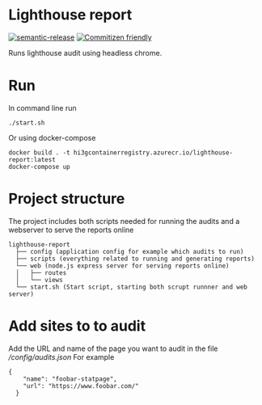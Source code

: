 # Lighthouse report

[![semantic-release](https://img.shields.io/badge/%20%20%F0%9F%93%A6%F0%9F%9A%80-semantic--release-e10079.svg)](https://github.com/semantic-release/semantic-release)
[![Commitizen friendly](https://img.shields.io/badge/commitizen-friendly-brightgreen.svg)](http://commitizen.github.io/cz-cli/)

Runs lighthouse audit using headless chrome.

# Run

In command line run

```
./start.sh
```

Or using docker-compose

```
docker build . -t hi3gcontainerregistry.azurecr.io/lighthouse-report:latest
docker-compose up
```

# Project structure

The project includes both scripts needed for running the audits and a webserver to serve the reports online

```
lighthouse-report
  ├── config (application config for example which audits to run)
  ├── scripts (everything related to running and generating reports)
  └── web (node.js express server for serving reports online)
  │   ├── routes
  │   └── views
  └── start.sh (Start script, starting both scrupt runnner and web server)
```

# Add sites to to audit

Add the URL and name of the page you want to audit in the file _/config/audits.json_
For example

```
{
    "name": "foobar-statpage",
    "url": "https://www.foobar.com/"
  }
```

